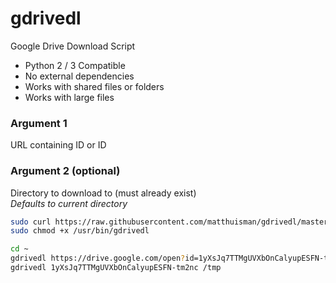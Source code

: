# gdrivedl
Google Drive Download Script

* Python 2 / 3 Compatible
* No external dependencies
* Works with shared files or folders
* Works with large files

### Argument 1 ###
URL containing ID or ID

### Argument 2 (optional) ### 
Directory to download to (must already exist)<br/>
*Defaults to current directory*

```bash
sudo curl https://raw.githubusercontent.com/matthuisman/gdrivedl/master/gdrivedl.py --output /usr/bin/gdrivedl
sudo chmod +x /usr/bin/gdrivedl

cd ~
gdrivedl https://drive.google.com/open?id=1yXsJq7TTMgUVXbOnCalyupESFN-tm2nc
gdrivedl 1yXsJq7TTMgUVXbOnCalyupESFN-tm2nc /tmp
```
